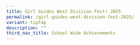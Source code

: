 ```yaml
---
title: Girl Guides West Division Fest! 2025
permalink: /girl-guides-west-division-fest-2025/
variant: tiptap
description: ""
third_nav_title: School Wide Achievements
---
```

